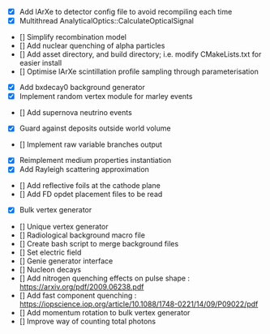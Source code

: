 
- [x] Add lArXe to detector config file to avoid recompiling each time
- [x] Multithread AnalyticalOptics::CalculateOpticalSignal
- [] Simplify recombination model
- [] Add nuclear quenching of alpha particles
- [] Add asset directory, and build directory; i.e. modify CMakeLists.txt for easier install
- [] Optimise lArXe scintillation profile sampling through parameterisation
- [x] Add bxdecay0 background generator
- [x] Implement random vertex module for marley events
- [] Add supernova neutrino events
- [x] Guard against deposits outside world volume
- [] Implement raw variable branches output
- [x] Reimplement medium properties instantiation
- [x] Add Rayleigh scattering approximation
- [] Add reflective foils at the cathode plane
- [] Add FD opdet placement files to be read
- [x] Bulk vertex generator 
- [] Unique vertex generator
- [] Radiological background macro file
- [] Create bash script to merge background files
- [] Set electric field 
- [] Genie generator interface
- [] Nucleon decays
- [] Add nitrogen quenching effects on pulse shape : https://arxiv.org/pdf/2009.06238.pdf
- [] Add fast component quenching : https://iopscience.iop.org/article/10.1088/1748-0221/14/09/P09022/pdf
- [] Add momentum rotation to bulk vertex generator
- [] Improve way of counting total photons